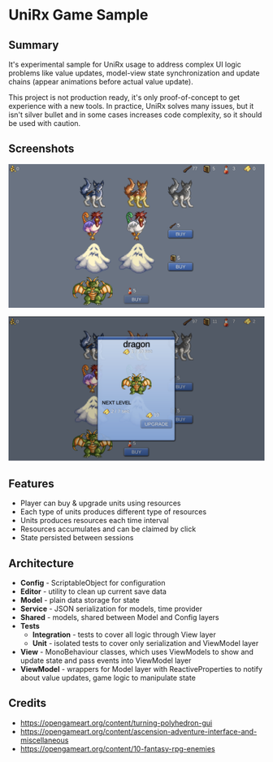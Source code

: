 # UniRx Game Sample

## Summary

It's experimental sample for UniRx usage to address complex UI logic problems like value updates, model-view state synchronization and update chains (appear animations before actual value update).

This project is not production ready, it's only proof-of-concept to get experience with a new tools. In practice, UniRx solves many issues, but it isn't silver bullet and in some cases increases code complexity, so it should be used with caution.

## Screenshots

![main](Content/main.png)

![main](Content/upgrade.png)

## Features

- Player can buy & upgrade units using resources
- Each type of units produces different type of resources
- Units produces resources each time interval
- Resources accumulates and can be claimed by click
- State persisted between sessions

## Architecture

- **Config** - ScriptableObject for configuration
- **Editor** - utility to clean up current save data
- **Model** - plain data storage for state
- **Service** - JSON serialization for models, time provider
- **Shared** - models, shared between Model and Config layers
- **Tests**
    - **Integration** - tests to cover all logic through View layer
    - **Unit** - isolated tests to cover only serialization and ViewModel layer
- **View** - MonoBehaviour classes, which uses ViewModels to show and update state and pass events into ViewModel layer
- **ViewModel** - wrappers for Model layer with ReactiveProperties to notify about value updates, game logic to manipulate state

## Credits

- https://opengameart.org/content/turning-polyhedron-gui
- https://opengameart.org/content/ascension-adventure-interface-and-miscellaneous
- https://opengameart.org/content/10-fantasy-rpg-enemies